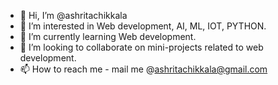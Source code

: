- 👋 Hi, I’m @ashritachikkala
- 👀 I’m interested in Web development, AI, ML, IOT, PYTHON.
- 🌱 I’m currently learning Web development.
- 💞️ I’m looking to collaborate on mini-projects related to web development.
- 📫 How to reach me - mail me @ashritachikkala@gmail.com

<!---
ashritachikkala/ashritachikkala is a ✨ special ✨ repository because its `README.md` (this file) appears on your GitHub profile.
You can click the Preview link to take a look at your changes.
--->

